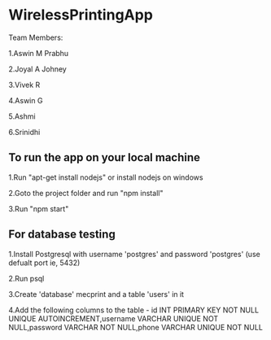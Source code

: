 # WirelessPrintingApp

Team Members:  

1.Aswin M Prabhu  

2.Joyal A Johney  

3.Vivek R

4.Aswin G

5.Ashmi  

6.Srinidhi   


## To run the app on your local machine

1.Run "apt-get install nodejs" or install nodejs on windows

2.Goto the project folder and run "npm install"

3.Run "npm start"

## For database testing

1.Install Postgresql with username 'postgres' and password 'postgres' (use defualt port ie, 5432)

2.Run psql

3.Create 'database' mecprint and a table 'users' in it

4.Add the following columns to the table - id INT PRIMARY KEY NOT NULL UNIQUE AUTOINCREMENT,username VARCHAR UNIQUE NOT NULL,password VARCHAR NOT NULL,phone VARCHAR UNIQUE NOT NULL
